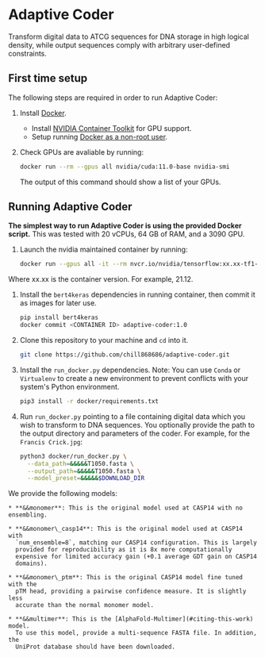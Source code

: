 # Adaptive Coder

Transform digital data to ATCG sequences for DNA storage in high logical density,
while output sequences comply with arbitrary user-defined constraints.


## First time setup

The following steps are required in order to run Adaptive Coder:

1.  Install [Docker](https://www.docker.com/).
    *   Install
        [NVIDIA Container Toolkit](https://docs.nvidia.com/datacenter/cloud-native/container-toolkit/install-guide.html)
        for GPU support.
    *   Setup running
        [Docker as a non-root user](https://docs.docker.com/engine/install/linux-postinstall/#manage-docker-as-a-non-root-user).
1.  Check GPUs are avaliable by running:

    ```bash
    docker run --rm --gpus all nvidia/cuda:11.0-base nvidia-smi
    ```
    
    The output of this command should show a list of your GPUs.

## Running Adaptive Coder

**The simplest way to run Adaptive Coder is using the provided Docker script.** This
was tested with 20 vCPUs, 64 GB of RAM, and a 3090 GPU.

1.  Launch the nvidia maintained container by running:

    ```bash
    docker run --gpus all -it --rm nvcr.io/nvidia/tensorflow:xx.xx-tf1-py3
    ```
   
   Where xx.xx is the container version. For example, 21.12.

1.  Install the `bert4keras` dependencies in running container, then commit it as images for later use.

    ```bash
    pip install bert4keras
    docker commit <CONTAINER ID> adaptive-coder:1.0
    ```

1.  Clone this repository to your machine and `cd` into it.

    ```bash
    git clone https://github.com/chill868686/adaptive-coder.git
    ```
    
1.  Install the `run_docker.py` dependencies. Note: You can use `Conda` or `Virtualenv` to
    create a new environment to prevent conflicts with your system's Python environment.

    ```bash
    pip3 install -r docker/requirements.txt
    ```

1.  Run `run_docker.py` pointing to a file containing digital data which you wish to transform to DNA sequences. 
    You optionally provide the path to the output directory and parameters of the coder. For example, for the
    `Francis Crick.jpg`:

    ```bash
    python3 docker/run_docker.py \
      --data_path=&&&&&T1050.fasta \
      --output_path=&&&&&T1050.fasta \
      --model_preset=&&&&&$DOWNLOAD_DIR
    ```
   
   We provide the following models:

    * **&&monomer**: This is the original model used at CASP14 with no ensembling.

    * **&&monomer\_casp14**: This is the original model used at CASP14 with
      `num_ensemble=8`, matching our CASP14 configuration. This is largely
      provided for reproducibility as it is 8x more computationally
      expensive for limited accuracy gain (+0.1 average GDT gain on CASP14
      domains).

    * **&&monomer\_ptm**: This is the original CASP14 model fine tuned with the
      pTM head, providing a pairwise confidence measure. It is slightly less
      accurate than the normal monomer model.

    * **&&multimer**: This is the [AlphaFold-Multimer](#citing-this-work) model.
      To use this model, provide a multi-sequence FASTA file. In addition, the
      UniProt database should have been downloaded.
